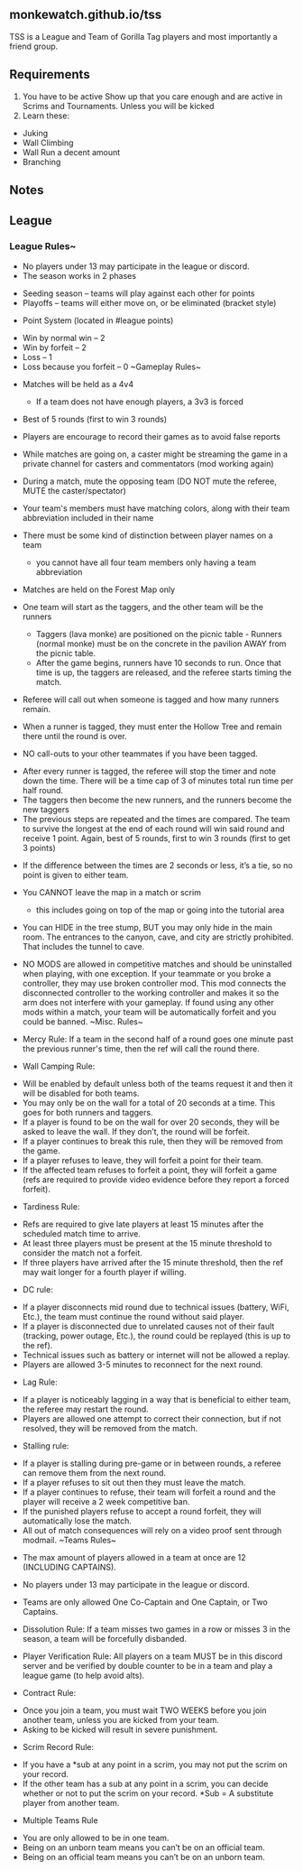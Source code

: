 ## monkewatch.github.io/tss
TSS is a League and Team of Gorilla Tag players and most importantly a friend group.

## Requirements
1. You have to be active
Show up that you care enough and are active in Scrims and Tournaments. Unless you will be kicked
2. Learn these:
- Juking
- Wall Climbing
- Wall Run a decent amount
- Branching

## Notes


## League
### League Rules~

- No players under 13 may participate in the league or discord.
- The season works in 2 phases
+    Seeding season – teams will play against each other for points
+    Playoffs – teams will either move on, or be eliminated (bracket style)

- Point System (located in #league points)
+    Win by normal win – 2
+    Win by forfeit – 2
+    Loss – 1
+    Loss because you forfeit – 0 
~Gameplay Rules~

- Matches will be held as a 4v4
  + If a team does not have enough players, a 3v3 is forced

- Best of 5 rounds (first to win 3 rounds)

- Players are encourage to record their games as to avoid false reports

- While matches are going on, a caster might be streaming the game in a private channel for casters and commentators (mod working again)

- During a match, mute the opposing team (DO NOT mute the referee, MUTE the caster/spectator)

- Your team's members must have matching colors, along with their team abbreviation included in their name

- There must be some kind of distinction between player names on a team
  + you cannot have all four team members only having a team abbreviation

- Matches are held on the Forest Map only

- One team will start as the taggers, and the other team will be the runners
  + Taggers (lava monke) are positioned on the picnic table - Runners (normal monke) must be on the concrete in the pavilion AWAY from the picnic table.
  + After the game begins, runners have 10 seconds to run. Once that time is up, the taggers are released, and the referee starts timing the match. 
-    Referee will call out when someone is tagged and how many runners remain.
  + When a runner is tagged, they must enter the Hollow Tree and remain there until the round is over.

-    NO call-outs to your other teammates if you have been tagged.
  + After every runner is tagged, the referee will stop the timer and note down the time. There will be a time cap of 3 of minutes total run time per half round.
  + The taggers then become the new runners, and the runners become the new taggers
  + The previous steps are repeated and the times are compared. The team to survive the longest at the end of each round will win said round and receive 1 point. Again, best of 5 rounds, first to win 3 rounds (first to get 3 points)

-    If the difference between the times are 2 seconds or less, it’s a tie, so no point is given to either team.

- You CANNOT leave the map in a match or scrim
  + this includes going on top of the map or going into the tutorial area

- You can HIDE in the tree stump, BUT you may only hide in the main room. The entrances to the canyon, cave, and city are strictly prohibited. That includes the tunnel to cave.

- NO MODS are allowed in competitive matches and should be uninstalled when playing, with one exception. If your teammate or you broke a controller, they may use broken controller mod. This mod connects the disconnected controller to the working controller and makes it so the arm does not interfere with your gameplay. If found using any other mods within a match, your team will be automatically forfeit and you could be banned. 
~Misc. Rules~

-    Mercy Rule: If a team in the second half of a round goes one minute past the previous runner's time, then the ref will call the round there.

- Wall Camping Rule: 
+ Will be enabled by default unless both of the teams request it and then it will be disabled for both teams. 
+ You may only be on the wall for a total of 20 seconds at a time. This goes for both runners and taggers.
+ If a player is found to be on the wall for over 20 seconds, they will be asked to leave the wall. If they don’t, the round will be forfeit.
+ If a player continues to break this rule, then they will be removed from the game.
+ If a player refuses to leave, they will forfeit a point for their team.
+ If the affected team refuses to forfeit a point, they will forfeit a game (refs are required to provide video evidence before they report a forced forfeit).

-  Tardiness Rule: 
+ Refs are required to give late players at least 15 minutes after the scheduled match time to arrive.
+ At least three players must be present at the 15 minute threshold to consider the match not a forfeit.
+ If three players have arrived after the 15 minute threshold, then the ref may wait longer for a fourth player if willing. 
- DC rule: 
+ If a player disconnects mid round due to technical issues (battery, WiFi, Etc.), the team must continue the round without said player. 
+ If a player is disconnected due to unrelated causes not of their fault (tracking, power outage, Etc.), the round could be replayed (this is up to the ref). 
+ Technical issues such as battery or internet will not be allowed a replay. 
+ Players are allowed 3-5 minutes to reconnect for the next round.

- Lag Rule: 
+ If a player is noticeably lagging in a way that is beneficial to either team, the referee may restart the round. 
+ Players are allowed one attempt to correct their connection, but if not resolved, they will be removed from the match.

- Stalling rule: 
+ If a player is stalling during pre-game or in between rounds, a referee can remove them from the next round. 
+ If a player refuses to sit out then they must leave the match.
+ If a player continues to refuse, their team will forfeit a round and the player will receive a 2 week competitive ban.
+ If the punished players refuse to accept a round forfeit, they will automatically lose the match.
+ All out of match consequences will rely on a video proof sent through modmail. 
~Teams Rules~

- The max amount of players allowed in a team at once are 12 (INCLUDING CAPTAINS).

- No players under 13 may participate in the league or discord.

- Teams are only allowed One Co-Captain and One Captain, or Two Captains.

- Dissolution Rule: If a team misses two games in a row or misses 3 in the season, a team will be forcefully disbanded.

- Player Verification Rule: All players on a team MUST be in this discord server and be verified by double counter to be in a team and play a league game (to help avoid alts).

- Contract Rule: 
+ Once you join a team, you must wait TWO WEEKS before you join another team, unless you are kicked from your team. 
+ Asking to be kicked will result in severe punishment.

- Scrim Record Rule:
+ If you have a *sub at any point in a scrim, you may not put the scrim on your record.
+ If the other team has a sub at any point in a scrim, you can decide whether or not to put the scrim on your record.
*Sub = A substitute player from another team.

- Multiple Teams Rule
+ You are only allowed to be in one team.
+ Being on an unborn team means you can’t be on an official team. 
+ Being on an official team means you can’t be on an unborn team.
